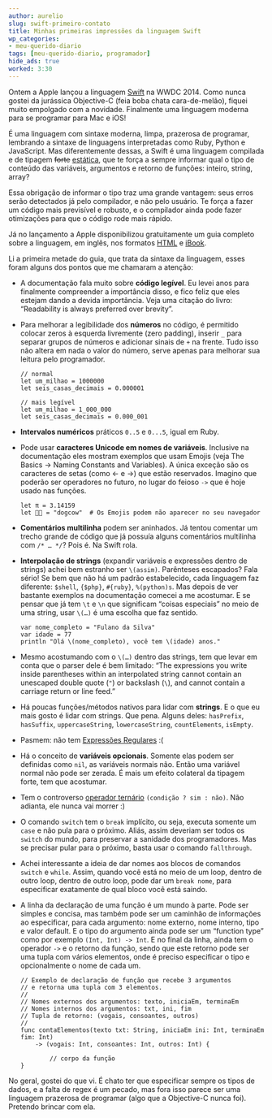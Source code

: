 ```yaml
---
author: aurelio
slug: swift-primeiro-contato
title: Minhas primeiras impressões da linguagem Swift
wp_categories:
- meu-querido-diario
tags: [meu-querido-diario, programador]
hide_ads: true
worked: 3:30
---
```


Ontem a Apple lançou a linguagem [Swift](https://developer.apple.com/swift/) na WWDC 2014. Como nunca gostei da jurássica Objective-C (feia boba chata cara-de-melão), fiquei muito empolgado com a novidade. Finalmente uma linguagem moderna para se programar para Mac e iOS!

É uma linguagem com sintaxe moderna, limpa, prazerosa de programar, lembrando a sintaxe de linguagens interpretadas como Ruby, Python e JavaScript. Mas diferentemente dessas, a Swift é uma linguagem compilada e de tipagem <del title="Obrigado Ulysses Almeida pela correção.">forte</del> [estática](http://fgsl.eti.br/blog/?p=118), que te força a sempre informar qual o tipo de conteúdo das variáveis, argumentos e retorno de funções: inteiro, string, array?

Essa obrigação de informar o tipo traz uma grande vantagem: seus erros serão detectados já pelo compilador, e não pelo usuário. Te força a fazer um código mais previsível e robusto, e o compilador ainda pode fazer otimizações para que o código rode mais rápido.

Já no lançamento a Apple disponibilizou gratuitamente um guia completo sobre a linguagem, em inglês, nos formatos [HTML](https://developer.apple.com/library/prerelease/ios/documentation/Swift/Conceptual/Swift_Programming_Language/) e [iBook](https://itunes.apple.com/us/book/the-swift-programming-language/id881256329?mt=11).

Li a primeira metade do guia, que trata da sintaxe da linguagem, esses foram alguns dos pontos que me chamaram a atenção:

- A documentação fala muito sobre **código legível**. Eu levei anos para finalmente compreender a importância disso, e fico feliz que eles estejam dando a devida importância. Veja uma citação do livro: “Readability is always preferred over brevity”.

- Para melhorar a legibilidade dos **números** no código, é permitido colocar zeros à esquerda livremente (zero padding), inserir `_` para separar grupos de números e adicionar sinais de `+` na frente. Tudo isso não altera em nada o valor do número, serve apenas para melhorar sua leitura pelo programador.

    ```
    // normal
    let um_milhao = 1000000
    let seis_casas_decimais = 0.000001

    // mais legível
    let um_milhao = 1_000_000
    let seis_casas_decimais = 0.000_001
    ```

- **Intervalos numéricos** práticos `0..5` e `0...5`, igual em Ruby.

- Pode usar **caracteres Unicode em nomes de variáveis**. Inclusive na documentação eles mostram exemplos que usam Emojis (veja The Basics → Naming Constants and Variables). A única exceção são os caracteres de setas (como ← e →) que estão reservados. Imagino que poderão ser operadores no futuro, no lugar do feioso `->` que é hoje usado nas funções.

    ```
    let π = 3.14159
    let 🐶🐮 = "dogcow"  # Os Emojis podem não aparecer no seu navegador
    ```

- **Comentários multilinha** podem ser aninhados. Já tentou comentar um trecho grande de código que já possuía alguns comentários multilinha com `/* … */`? Pois é. Na Swift rola.

- **Interpolação de strings** (expandir variáveis e expressões dentro de strings) achei bem estranho ser `\(assim)`. Parênteses escapados? Fala sério! Se bem que não há um padrão estabelecido, cada linguagem faz diferente: `$shell`, `{$php}`, `#{ruby}`, `%(python)s`. Mas depois de ver bastante exemplos na documentação comecei a me acostumar. E se pensar que já tem `\t` e `\n` que significam “coisas especiais” no meio de uma string, usar `\(…)` é uma escolha que faz sentido.

    ```
    var nome_completo = "Fulano da Silva"
    var idade = 77
    println "Olá \(nome_completo), você tem \(idade) anos."
    ```

- Mesmo acostumando com o `\(…)` dentro das strings, tem que levar em conta que o parser dele é bem limitado: “The expressions you write inside parentheses within an interpolated string cannot contain an unescaped double quote (`"`) or backslash (`\`), and cannot contain a carriage return or line feed.”


- Há poucas funções/métodos nativos para lidar com **strings**. E o que eu mais gosto é lidar com strings. Que pena. Alguns deles: `hasPrefix`, `hasSuffix`, `uppercaseString`, `lowercaseString`, `countElements`, `isEmpty`.

- Pasmem: não tem [Expressões Regulares](http://aurelio.net/regex/) :(

- Há o conceito de **variáveis opcionais**. Somente elas podem ser definidas como `nil`, as variáveis normais não. Então uma variável normal não pode ser zerada. É mais um efeito colateral da tipagem forte, tem que acostumar.

- Tem o controverso [operador ternário](http://en.wikipedia.org/wiki/%3F:) `(condição ? sim : não)`. Não adianta, ele nunca vai morrer :)

- O comando `switch` tem o `break` implícito, ou seja, executa somente um `case` e não pula para o próximo. Aliás, assim deveriam ser todos os `switch` do mundo, para preservar a sanidade dos programadores. Mas se precisar pular para o próximo, basta usar o comando `fallthrough`.

- Achei interessante a ideia de dar nomes aos blocos de comandos `switch` e `while`. Assim, quando você está no meio de um loop, dentro de outro loop, dentro de outro loop, pode dar um `break nome`, para especificar exatamente de qual bloco você está saindo.

- A linha da declaração de uma função é um mundo à parte. Pode ser simples e concisa, mas também pode ser um caminhão de informações ao especificar, para cada argumento: nome externo, nome interno, tipo e valor default. E o tipo do argumento ainda pode ser um “function type” como por exemplo `(Int, Int) -> Int`. E no final da linha, ainda tem o operador `->` e o retorno da função, sendo que este retorno pode ser uma tupla com vários elementos, onde é preciso especificar o tipo e opcionalmente o nome de cada um.

    ```
    // Exemplo de declaração de função que recebe 3 argumentos
    // e retorna uma tupla com 3 elementos.
    //
    // Nomes externos dos argumentos: texto, iniciaEm, terminaEm
    // Nomes internos dos argumentos: txt, ini, fim
    // Tupla de retorno: (vogais, consoantes, outros)
    //
    func contaElementos(texto txt: String, iniciaEm ini: Int, terminaEm fim: Int)
        -> (vogais: Int, consoantes: Int, outros: Int) {

            // corpo da função
    }
    ```

No geral, gostei do que vi. É chato ter que especificar sempre os tipos de dados, e a falta de regex é um pecado, mas fora isso parece ser uma linguagem prazerosa de programar (algo que a Objective-C nunca foi). Pretendo brincar com ela.
